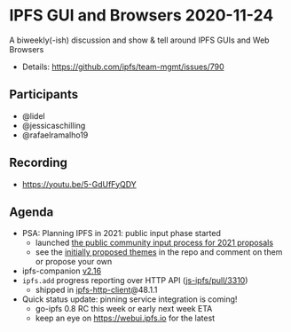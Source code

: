 # IPFS GUI and Browsers 2020-11-24

A biweekly(-ish) discussion and show & tell around IPFS GUIs and Web Browsers

* Details: https://github.com/ipfs/team-mgmt/issues/790

## Participants

- @lidel 
- @jessicaschilling
- @rafaelramalho19

## Recording

- https://youtu.be/5-GdUfFyQDY

## Agenda

- PSA: Planning IPFS in 2021: public input phase started
    - launched [the public community input process for 2021 proposals](https://github.com/ipfs/roadmap/blob/master/2021-IPFS-Project-Planning.md)
    - see the [initially proposed themes](https://github.com/ipfs/roadmap/issues?q=is:issue+is:open+label:%222021+Theme+Proposal%22) in the repo and comment on them or propose your own
- ipfs-companion [v2.16](https://github.com/ipfs-shipyard/ipfs-companion/releases/tag/v2.16.0)
- `ipfs.add` progress reporting over HTTP API ([js-ipfs/pull/3310](https://github.com/ipfs/js-ipfs/pull/3310))
    - shipped in [ipfs-http-client](https://www.npmjs.com/package/ipfs-http-client)@48.1.1
- Quick status update: pinning service integration is coming!
    - go-ipfs 0.8 RC this week or early next week ETA
    - keep an eye on https://webui.ipfs.io for the latest
